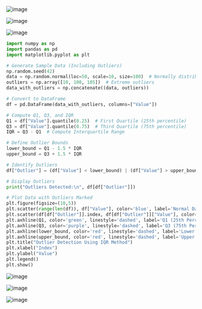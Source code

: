 ![image](https://github.com/user-attachments/assets/6eeb36a1-1bae-4c0b-b4b6-0766834c7f6b)

![image](https://github.com/user-attachments/assets/f63c7835-3f12-48e2-b46b-e5f5038411fc)

![image](https://github.com/user-attachments/assets/f3152fb6-4f8a-4589-9b38-e8c164a85dba)

```python
import numpy as np
import pandas as pd
import matplotlib.pyplot as plt

# Generate Sample Data (Including Outliers)
np.random.seed(42)
data = np.random.normal(loc=50, scale=10, size=100)  # Normally distributed data
outliers = np.array([10, 100, 105])  # Extreme outliers
data_with_outliers = np.concatenate((data, outliers))

# Convert to DataFrame
df = pd.DataFrame(data_with_outliers, columns=["Value"])

# Compute Q1, Q3, and IQR
Q1 = df["Value"].quantile(0.25)  # First Quartile (25th percentile)
Q3 = df["Value"].quantile(0.75)  # Third Quartile (75th percentile)
IQR = Q3 - Q1  # Compute Interquartile Range

# Define Outlier Bounds
lower_bound = Q1 - 1.5 * IQR
upper_bound = Q3 + 1.5 * IQR

# Identify Outliers
df["Outlier"] = (df["Value"] < lower_bound) | (df["Value"] > upper_bound)

# Display Outliers
print("Outliers Detected:\n", df[df["Outlier"]])

# Plot Data with Outliers Marked
plt.figure(figsize=(10,5))
plt.scatter(range(len(df)), df["Value"], color='blue', label='Normal Data')
plt.scatter(df[df["Outlier"]].index, df[df["Outlier"]]["Value"], color='red', label='Outliers', marker='o', s=100)
plt.axhline(Q1, color='green', linestyle='dashed', label='Q1 (25th Percentile)')
plt.axhline(Q3, color='purple', linestyle='dashed', label='Q3 (75th Percentile)')
plt.axhline(lower_bound, color='red', linestyle='dashed', label='Lower Bound (Outlier Threshold)')
plt.axhline(upper_bound, color='red', linestyle='dashed', label='Upper Bound (Outlier Threshold)')
plt.title("Outlier Detection Using IQR Method")
plt.xlabel("Index")
plt.ylabel("Value")
plt.legend()
plt.show()
```

![image](https://github.com/user-attachments/assets/b56599d4-6165-4f41-a00d-7567d21938c7)

![image](https://github.com/user-attachments/assets/158246c0-0f74-4617-94e2-d4b6080662c6)

![image](https://github.com/user-attachments/assets/c3504198-fb3e-4c3d-9513-68fbd7679dfd)







